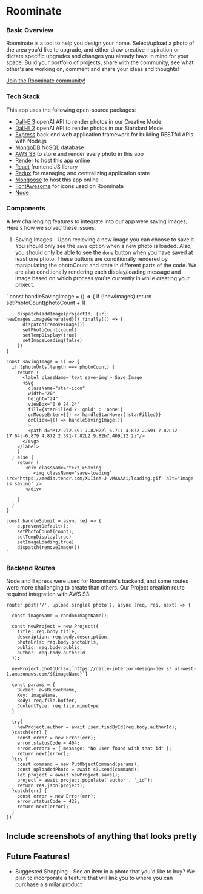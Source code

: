 # Roominate

### Basic Overview
Roominate is a tool to help you design your home. Select/upload a photo of the area you'd like to upgrade, and either draw creative inspiration or dictate specific upgrades and changes you already have in mind for your space. Build your portfolio of projects, share with the community, see what other's are working on, comment and share your ideas and thoughts!

[Join the Roominate community!](https://roominate.onrender.com/)

### Tech Stack
This app uses the following open-source packages: 

 - [Dall-E 3](https://rubyonrails.org/) openAI API to render photos in our Creative Mode
 - [Dall-E 2](https://aws.amazon.com/) openAI API to render photos in our Standard Mode
 - [Express](https://expressjs.com/) back end web application framework for building RESTful APIs with Node.js
 - [MongoDB](https://rubyonrails.org/) NoSQL database
 - [AWS S3](https://aws.amazon.com/) to store and render every photo in this app
 - [Render](https://render.com/) to host this app online
 - [React](https://react.dev/) frontend JS library
 - [Redux](https://redux.js.org/) for managing and centralizing application state
 - [Mongoose](https://render.com/) to host this app online
 - [FontAwesome](https://fontawesome.com/) for icons used on Roominate
 - [Node](https://nodejs.org/en) 

  
### Components
A few challenging features to integrate into our app were saving images, 
Here's how we solved these issues: 

1. Saving Images - Upon recieving a new image you can choose to save it. You should only see the `save` option when a new photo is loaded. Also, you should only be able to see the `done` button when you have saved at least one photo. These buttons are conditionally rendered by manipulating the photoCount and state in different parts of the code. We are also condtionally rendering each display/loading message  and image based on which process you're currently in while creating your project. 

` const handleSavingImage = () => {
        if (!newImages) return
        setPhotoCount(photoCount + 1)
       
        dispatch(addImage(projectId, {url: newImages.imageGenerated})).finally(() => {
          dispatch(removeImage())
          setPhotoCount(count)
          setTempDisplay(true)
          setImageLoading(false)
        })
    }
    
    const savingImage = () => {
      if (photoUrls.length === photoCount) {
        return (
          <label className='text save-img'> Save Image
          <svg
            className="star-icon"
            width="20"
            height="24"
            viewBox="0 0 24 24"
            fill={starFilled ? 'gold' : 'none'}
            onMouseEnter={() => handleStarHover(!starFilled)}
            onClick={() => handleSavingImage()}
            >
            <path d="M12 2l2.591 7.82H22l-6.711 4.872 2.591 7.82L12 17.64l-6.879 4.872 2.591-7.82L2 9.82h7.409L12 2z"/>
          </svg>
        </label>
        )
      } else {
        return (
           <div className='text'>Saving
              <img className='save-loading' src='https://media.tenor.com/XUIieA-J-vMAAAAi/loading.gif' alt='Image is saving' />
           </div>
      
        )
      }
    }
   
    const handleSubmit = async (e) => {
        e.preventDefault();
        setPhotoCount(count);
        setTempDisplay(true)
        setImageLoading(true)
        dispatch(removeImage())
    `  

  

### Backend Routes
Node and Express were used for Roominate's backend, and some routes were more challenging to create than others. Our Project
creation route required integration with AWS S3:

```
router.post('/', upload.single('photo'), async (req, res, next) => {
  
  const imageName = randomImageName();

  const newProject = new Project({
    title: req.body.title,
    description: req.body.description,
    photoUrls: req.body.photoUrls,
    public: req.body.public,
    author: req.body.authorId
  });
  
  newProject.photoUrls=[`https://dalle-interior-design-dev.s3.us-west-1.amazonaws.com/${imageName}`]

  const params = {
    Bucket: awsBucketName,
    Key: imageName,
    Body: req.file.buffer,
    ContentType: req.file.mimetype
  }

  try{
    newProject.author = await User.findById(req.body.authorId);
  }catch(err) {
    const error = new Error(err);
    error.statusCode = 404;
    error.errors = { message: "No user found with that id" };
    return next(error);
  }try {
    const command = new PutObjectCommand(params);
    const uploadedPhoto = await s3.send(command);
    let project = await newProject.save();
    project = await project.populate('author', '_id');
    return res.json(project);
  }catch(err) {
    const error = new Error(err);
    error.statusCode = 422;
    return next(error);
  }
})
```
## Include screenshots of anything that looks pretty

  
## Future Features! 
- Suggested Shopping - See an item in a photo that you'd like to buy? We plan to incorporate a feature that will link you to where you can purchase a similar product

